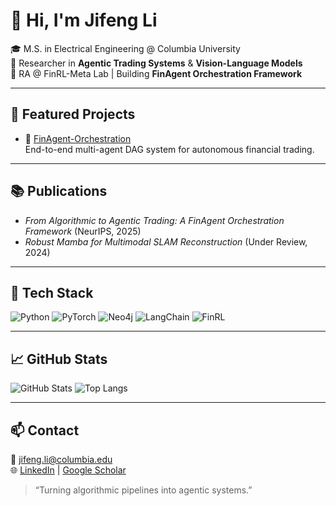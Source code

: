 # 👋 Hi, I'm Jifeng Li

🎓 M.S. in Electrical Engineering @ Columbia University  
🔬 Researcher in **Agentic Trading Systems** & **Vision-Language Models**  
💼 RA @ FinRL-Meta Lab | Building **FinAgent Orchestration Framework**

---

## 🚀 Featured Projects
- 🧩 [FinAgent-Orchestration](https://github.com/jifeng-li/FinAgent-Orchestration)  
  End-to-end multi-agent DAG system for autonomous financial trading.

---

## 📚 Publications
- *From Algorithmic to Agentic Trading: A FinAgent Orchestration Framework* (NeurIPS, 2025)  
- *Robust Mamba for Multimodal SLAM Reconstruction* (Under Review, 2024)

---

## 🧠 Tech Stack
![Python](https://img.shields.io/badge/Python-3.10-blue?logo=python)
![PyTorch](https://img.shields.io/badge/PyTorch-red?logo=pytorch)
![Neo4j](https://img.shields.io/badge/Neo4j-graphdb-blue)
![LangChain](https://img.shields.io/badge/LangChain-Agent_Framework-green)
![FinRL](https://img.shields.io/badge/FinRL-Meta-orange)

---

## 📈 GitHub Stats
![GitHub Stats](https://github-readme-stats.vercel.app/api?username=jifeng-li&show_icons=true&theme=transparent)
![Top Langs](https://github-readme-stats.vercel.app/api/top-langs/?username=jifeng-li&layout=compact&theme=transparent)

---

## 📫 Contact
📧 [jifeng.li@columbia.edu](mailto:jifeng.li@columbia.edu)  
🌐 [LinkedIn](https://linkedin.com/in/jifengli) | [Google Scholar](https://scholar.google.com/)

> “Turning algorithmic pipelines into agentic systems.”
